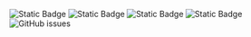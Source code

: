 ![Static Badge](https://img.shields.io/badge/blacklists-60-000000) ![Static Badge](https://img.shields.io/badge/blacklisted-3316158-cc0000) ![Static Badge](https://img.shields.io/badge/whitelisted-2244-00CC00) ![Static Badge](https://img.shields.io/badge/streaming_blacklist-28107-000000) ![GitHub issues](https://img.shields.io/github/issues/fabriziosalmi/blacklists)
